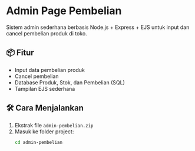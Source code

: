 # Admin Page Pembelian

Sistem admin sederhana berbasis Node.js + Express + EJS untuk input dan cancel pembelian produk di toko.

## 📦 Fitur
- Input data pembelian produk
- Cancel pembelian
- Database Produk, Stok, dan Pembelian (SQL)
- Tampilan EJS sederhana

## 🛠️ Cara Menjalankan
1. Ekstrak file `admin-pembelian.zip`
2. Masuk ke folder project:
   ```bash
   cd admin-pembelian
   
